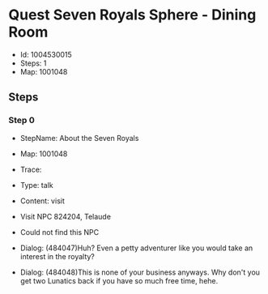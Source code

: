 # Quest Seven Royals Sphere - Dining Room

- Id: 1004530015
- Steps: 1
- Map: 1001048

## Steps

### Step 0
- StepName:  About the Seven Royals
- Map:  1001048
- Trace:  
- Type:  talk
- Content:  visit
- Visit NPC 824204, Telaude

- Could not find this NPC
- Dialog: (484047)Huh? Even a petty adventurer like you would take an interest in the royalty?
- Dialog: (484048)This is none of your business anyways. Why don't you get two Lunatics back if you have so much free time, hehe.


